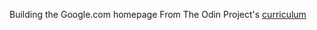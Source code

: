 Building the Google.com homepage
From The Odin Project's [curriculum](http://www.theodinproject.com/courses/web-development-101/lessons/html-css)